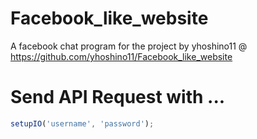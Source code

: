 # Facebook_like_website
A facebook chat program for the project by yhoshino11 @ https://github.com/yhoshino11/Facebook_like_website

# Send API Request with ...
```javascript
setupIO('username', 'password');
```
